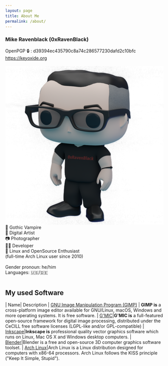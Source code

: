 ```yaml
---
layout: page
title: About Me
permalink: /about/
---
```

### Mike Ravenblack (0xRavenBlack)
<div>
OpenPGP 🔒 : d39394ec435790c8a74c286577230dafd2c10bfc <br />
<a href="https://keyoxide.org/D39394EC435790C8A74C286577230DAFD2C10BFC" title="https://keyoxide.org" target="_blank">https://keyoxide.org</a> <br /><br />

<img align="right" src="https://raw.githubusercontent.com/0xRavenBlack/0xRavenBlack.github.io/main/images/about/about_avatar_full.png"/>


🦇 Gothic Vampire <br />
🎨 Digital Artist <br />
📷 Photographer <br />
👨‍💻 Developer <br />
🐧 Linux and OpenSource Enthusiast <br />
(full-time Arch Linux user since 2010)
<br />
<br />
Gender pronoun: he/him <br />
Languages: 🇺🇸/🇩🇪

<div style="clear: right;"></div>

</div>

## My used Software

| Name| Description
| [GNU Image Manipulation Program (GIMP)](https://www.gimp.org) |  **GIMP is** a cross-platform image editor available for GNU/Linux, macOS, Windows and more operating systems. It is free software.
| [G'MIC](https://gmic.eu/download.html)|**G'MIC is** a full-featured open-source framework for digital image processing, distributed under the CeCILL free software licenses (LGPL-like and/or GPL-compatible)
| [Inkscape](https://inkscape.org)|**Inkscape is** professional quality vector graphics software which runs on Linux, Mac OS X and Windows desktop computers.
| [Blender](ttps://www.blender.org)|Blender is a free and open-source 3D computer graphics software toolset.
| [Arch Linux](https://archlinux.org)|Arch Linux is a Linux distribution designed for computers with x86-64 processors. Arch Linux follows the KISS principle ("Keep It Simple, Stupid").

